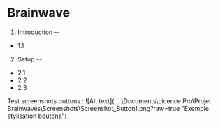 Brainwave
==============

1. Introduction
--

- 1.1 


2. Setup
--

- 2.1 
- 2.2 
- 2.3 

Test screenshots buttons :
![Alt text](..\..\Documents\Licence Pro\Projet Brainwaves\Screenshots\Screenshot_Button1.png?raw=true "Exemple stylisation boutons")

